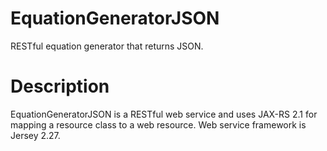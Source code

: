 # EquationGeneratorJSON
RESTful equation generator that returns JSON.

# Description
EquationGeneratorJSON is a RESTful web service and uses JAX-RS 2.1 for mapping a resource class to a web resource. Web service
framework is Jersey 2.27.
